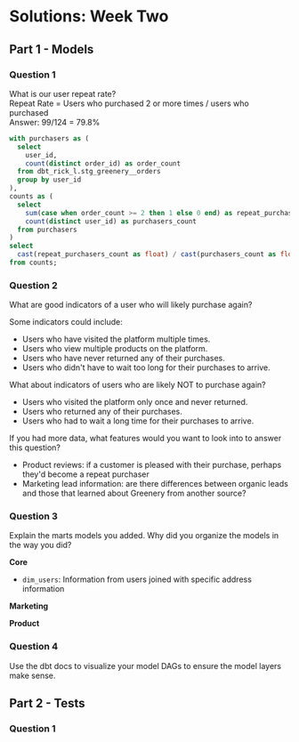 # Solutions: Week Two

## Part 1 - Models
### Question 1
What is our user repeat rate? <br>
Repeat Rate = Users who purchased 2 or more times / users who purchased <br>
Answer: 99/124 = 79.8%

```sql
with purchasers as (
  select 
    user_id,
    count(distinct order_id) as order_count
  from dbt_rick_l.stg_greenery__orders
  group by user_id
),
counts as (
  select 
    sum(case when order_count >= 2 then 1 else 0 end) as repeat_purchasers_count,
    count(distinct user_id) as purchasers_count
  from purchasers
)
select 
  cast(repeat_purchasers_count as float) / cast(purchasers_count as float) as repeat_rate
from counts;
```

### Question 2
What are good indicators of a user who will likely purchase again? <br>

Some indicators could include: <br>
- Users who have visited the platform multiple times.
- Users who view multiple products on the platform.
- Users who have never returned any of their purchases.
- Users who didn't have to wait too long for their purchases to arrive.


What about indicators of users who are likely NOT to purchase again? <br> 
- Users who visited the platform only once and never returned.
- Users who returned any of their purchases.
- Users who had to wait a long time for their purchases to arrive.


If you had more data, what features would you want to look into to answer this question? <br>
- Product reviews: if a customer is pleased with their purchase, perhaps they'd become a repeat purchaser
- Marketing lead information: are there differences between organic leads and those that learned about Greenery from another source?

### Question 3
Explain the marts models you added. Why did you organize the models in the way you did? <br>

<b> Core </b>
- `dim_users`: Information from users joined with specific address information

<b> Marketing </b>


<b> Product </b>


### Question 4
Use the dbt docs to visualize your model DAGs to ensure the model layers make sense. <br>




## Part 2 - Tests
### Question 1